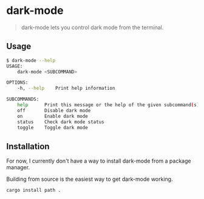 # dark-mode

> dark-mode lets you control dark mode from the terminal.

## Usage

```sh
$ dark-mode --help
USAGE:
    dark-mode <SUBCOMMAND>

OPTIONS:
    -h, --help    Print help information

SUBCOMMANDS:
    help      Print this message or the help of the given subcommand(s)
    off       Disable dark mode
    on        Enable dark mode
    status    Check dark mode status
    toggle    Toggle dark mode
```

## Installation

For now, I currently don't have a way to install dark-mode from a package manager.

Building from source is the easiest way to get dark-mode working.

```sh
cargo install path .
```
